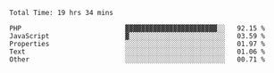 <!--START_SECTION:waka-->

```text
Total Time: 19 hrs 34 mins

PHP                          ▓▓▓▓▓▓▓▓▓▓▓▓▓▓▓▓▓▓▓▓▓▓▓░░   92.15 %
JavaScript                   ▓░░░░░░░░░░░░░░░░░░░░░░░░   03.59 %
Properties                   ░░░░░░░░░░░░░░░░░░░░░░░░░   01.97 %
Text                         ░░░░░░░░░░░░░░░░░░░░░░░░░   01.06 %
Other                        ░░░░░░░░░░░░░░░░░░░░░░░░░   00.71 %
```

<!--END_SECTION:waka-->
